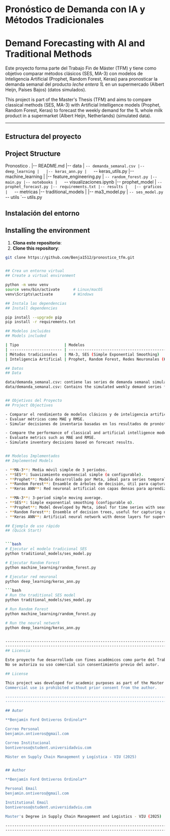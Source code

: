 # Pronóstico de Demanda con IA y Métodos Tradicionales

# Demand Forecasting with AI and Traditional Methods

Este proyecto forma parte del Trabajo Fin de Máster (TFM) y tiene como objetivo comparar métodos clásicos
(SES, MA-3) con modelos de Inteligencia Artificial (Prophet, Random Forest, Keras) para pronosticar la demanda
semanal del producto *leche entera 1L* en un supermercado (Albert Heijn, Países Bajos) (datos simulados).


This project is part of the Master's Thesis (TFM) and aims to compare classical methods (SES, MA-3) 
with Artificial Intelligence models (Prophet, Random Forest, Keras) to forecast the weekly demand for the 1L 
whole milk product in a supermarket (Albert Heijn, Netherlands) (simulated data).

---

## Estructura del proyecto
## Project Structure
Pronostico
.
|-- README.md
|-- data
|   `-- demanda_semanal.csv
|-- deep_learning
|   |-- keras_ann.py
|   `-- keras_utils.py
|-- machine_learning
|   |-- feature_engineering.py
|   `-- random_forest.py
|-- main.py
|-- notebooks
|   `-- visualizaciones.ipynb
|-- prophet_model
|   `-- prophet_forecast.py
|-- requirements.txt
|-- results
|   |-- graficos
|   `-- metricas
|-- traditional_models
|   |-- ma3_model.py
|   `-- ses_model.py
`-- utils
    `-- utils.py

## Instalación del entorno
## Installing the environment

1. **Clona este repositorio**:
1. **Clone this repository**:

```bash
git clone https://github.com/Benja1512/pronostico_tfm.git


## Crea un entorno virtual 
## Create a virtual environment

python -m venv venv
source venv/bin/activate      # Linux/macOS
venv\Scripts\activate         # Windows

## Instala las dependencias
## Install dependencies

pip install --upgrade pip
pip install -r requirements.txt

## Modelos incluidos 
## Models included

| Tipo                    | Modelos                                          |
| ----------------------- | ------------------------------------------------ |
| Métodos tradicionales   | MA-3, SES (Simple Exponential Smoothing)         |
| Inteligencia Artificial | Prophet, Random Forest, Redes Neuronales (Keras) |

## Datos 
## Data

data/demanda_semanal.csv: contiene las series de demanda semanal simulada para entrenamiento y prueba.
data/demanda_semanal.csv: Contains the simulated weekly demand series for training and testing.


## Objetivos del Proyecto
## Project Objectives

- Comparar el rendimiento de modelos clásicos y de inteligencia artificial para predecir demanda semanal.
- Evaluar métricas como MAE y RMSE.
- Simular decisiones de inventario basadas en los resultados de pronóstico.

- Compare the performance of classical and artificial intelligence models for predicting weekly demand.
- Evaluate metrics such as MAE and RMSE.
- Simulate inventory decisions based on forecast results.


## Modelos Implementados
## Implemented Models

- **MA-3**: Media móvil simple de 3 períodos.
- **SES**: Suavizamiento exponencial simple (α configurable).
- **Prophet**: Modelo desarrollado por Meta, ideal para series temporales con estacionalidad.
- **Random Forest**: Ensamble de árboles de decisión, útil para capturar patrones no lineales.
- **Keras ANN**: Red neuronal artificial con capas densas para aprendizaje supervisado.

- **MA-3**: 3-period simple moving average.
- **SES**: Simple exponential smoothing (configurable α).
- **Prophet**: Model developed by Meta, ideal for time series with seasonality.
- **Random Forest**: Ensemble of decision trees, useful for capturing nonlinear patterns.
- **Keras ANN**: Artificial neural network with dense layers for supervised learning.

## Ejemplo de uso rápido 
## (Quick Start)


```bash
# Ejecutar el modelo tradicional SES
python traditional_models/ses_model.py

# Ejecutar Random Forest
python machine_learning/random_forest.py

# Ejecutar red neuronal
python deep_learning/keras_ann.py

```bash
# Run the traditional SES model
python traditional_models/ses_model.py

# Run Random Forest
python machine_learning/random_forest.py

# Run the neural network
python deep_learning/keras_ann.py


--------------------------------------------------------------------------------------------------------------
---------------------------------------------------------------------------------------------------------------
## Licencia

Este proyecto fue desarrollado con fines académicos como parte del Trabajo Fin de Máster (VIU, 2025).  
No se autoriza su uso comercial sin consentimiento previo del autor.

## License

This project was developed for academic purposes as part of the Master's Thesis (VIU, 2025).
Commercial use is prohibited without prior consent from the author.

------------------------------------------------------------------------------------------------------------------
------------------------------------------------------------------------------------------------------------------

## Autor

**Benjamín Ford Ontiveros Ordinola**  

Correo Personal
benjamin.ontiveros@gmail.com

Correo Institucional
bontiveroso@student.universidadviu.com

Máster en Supply Chain Management y Logística - VIU (2025)


## Author

**Benjamín Ford Ontiveros Ordinola**

Personal Email
benjamin.ontiveros@gmail.com

Institutional Email
bontiveroso@student.universidadviu.com

Master's Degree in Supply Chain Management and Logistics - VIU (2025)

-------------------------------------------------------------------------------------------------------------------
-------------------------------------------------------------------------------------------------------------------